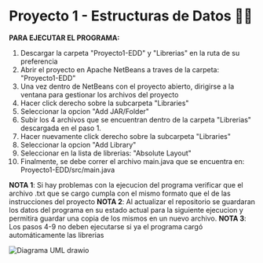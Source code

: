 # Proyecto 1 - Estructuras de Datos 🧑‍💻
**PARA EJECUTAR EL PROGRAMA:**
1. Descargar la carpeta "Proyecto1-EDD" y "Librerias" en la ruta de su preferencia
2. Abrir el proyecto en Apache NetBeans a traves de la carpeta: "Proyecto1-EDD"
3. Una vez dentro de NetBeans con el proyecto abierto, dirigirse a la ventana para gestionar los archivos del proyecto
4. Hacer click derecho sobre la subcarpeta "Libraries"
5. Seleccionar la opcion "Add JAR/Folder"
6. Subir los 4 archivos que se encuentran dentro de la carpeta "Librerias" descargada en el paso 1.
7. Hacer nuevamente click derecho sobre la subcarpeta "Libraries"
8. Seleccionar la opcion "Add Library"
9. Seleccionar en la lista de librerias: "Absolute Layout"
10. Finalmente, se debe correr el archivo main.java que se encuentra en: Proyecto1-EDD/src/main.java

**NOTA 1**: Si hay problemas con la ejecucion del programa verificar que el archivo .txt que se cargo cumpla con el mismo formato que el de las instrucciones del proyecto
**NOTA 2**: Al actualizar el repositorio se guardaran los datos del programa en su estado actual para la siguiente ejecucion y permitira guardar una copia de los mismos en un nuevo archivo.
**NOTA 3**: Los pasos 4-9 no deben ejecutarse si ya el programa cargó automáticamente las librerias


![Diagrama UML drawio](https://github.com/jose32005/ProyectoEDD---Grafo/assets/129181491/a4409741-e8d9-436e-a9de-61389e29682f)
